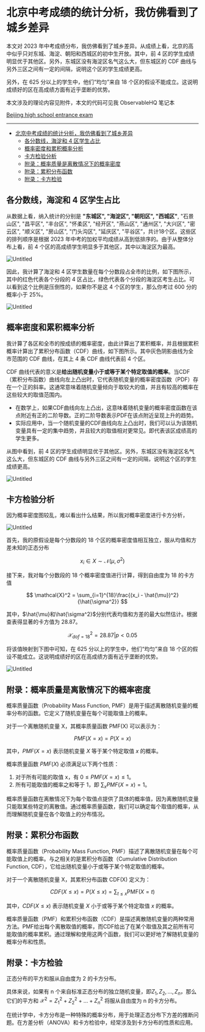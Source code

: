 # 北京中考成绩的统计分析，我仿佛看到了城乡差异

本文对 2023 年中考成绩分布，我仿佛看到了城乡差异。从成绩上看，北京的高中似乎只对东城、海淀、朝阳和西城区的初中生开放。其中，前 4 区的学生成绩明显优于其他区。另外，东城区没有海淀区名气这么大，但东城区的 CDF 曲线与另外三区之间有一定的间隔，说明这个区的学生成绩更高。

另外，在 625 分以上的学生中，他们“均匀”来自 18 个区的假设不能成立。这说明成绩好的区在高成绩方面有近乎垄断的优势。

本文涉及的理论内容见附件，本文的代码可见我 ObservableHQ 笔记本

[Beijing high school entrance exam](https://observablehq.com/@listenzcc/beijing-high-school-entrance-exam)

---
- [北京中考成绩的统计分析，我仿佛看到了城乡差异](#北京中考成绩的统计分析我仿佛看到了城乡差异)
  - [各分数线，海淀和 4 区学生占比](#各分数线海淀和-4-区学生占比)
  - [概率密度和累积概率分析](#概率密度和累积概率分析)
  - [卡方检验分析](#卡方检验分析)
  - [附录：概率质量是离散情况下的概率密度](#附录概率质量是离散情况下的概率密度)
  - [附录：累积分布函数](#附录累积分布函数)
  - [附录：卡方检验](#附录卡方检验)


## 各分数线，海淀和 4 区学生占比

从数据上看，纳入统计的分别是 **"东城区", "海淀区", "朝阳区", "西城区"**, "石景山区", "昌平区", "丰台区", "怀柔区", "经开区", "燕山区", "通州区", "大兴区", "密云区", "顺义区", "房山区", "门头沟区", "延庆区", "平谷区”，共计18个区。这些区的排列顺序是根据 2023 年中考的加权平均成绩从高到低排序的。由于从整体分布上看，前 4 个区的高成绩学生明显多于其他区，其中以海淀区为最高。

![Untitled](%E5%8C%97%E4%BA%AC%E4%B8%AD%E8%80%83%E6%88%90%E7%BB%A9%E7%9A%84%E7%BB%9F%E8%AE%A1%E5%88%86%E6%9E%90%EF%BC%8C%E6%88%91%E4%BB%BF%E4%BD%9B%E7%9C%8B%E5%88%B0%E4%BA%86%E5%9F%8E%E4%B9%A1%E5%B7%AE%E5%BC%82%2046cd467474f244c0ae0587ee63feaa8f/Untitled.png)

因此，我计算了海淀和 4 区学生数量在每个分数段占全市的比例，如下图所示，其中的红色代表各个分段的 4 区占比，绿色代表各个分段的海淀区考生占比。可以看到这个比例是压倒性的，如果你不是这 4 个区的学生，那么你考过 600 分的概率小于 25%。

![Untitled](%E5%8C%97%E4%BA%AC%E4%B8%AD%E8%80%83%E6%88%90%E7%BB%A9%E7%9A%84%E7%BB%9F%E8%AE%A1%E5%88%86%E6%9E%90%EF%BC%8C%E6%88%91%E4%BB%BF%E4%BD%9B%E7%9C%8B%E5%88%B0%E4%BA%86%E5%9F%8E%E4%B9%A1%E5%B7%AE%E5%BC%82%2046cd467474f244c0ae0587ee63feaa8f/Untitled%201.png)

## 概率密度和累积概率分析

我计算了各区和全市的按成绩的概率密度，由此计算出了累积概率，并且根据累积概率计算出了累积分布函数（CDF）曲线，如下图所示。其中灰色阴影曲线为全市范围的 CDF 曲线，在其上 4 条 CDF 曲线代表前 4 个区。

CDF 曲线代表的意义是**给出随机变量小于或等于某个特定取值的概率**。当CDF（累积分布函数）曲线向左上凸出时，它代表随机变量的概率密度函数（PDF）存在一个正的斜率。这通常意味着随机变量倾向于取较大的值，并且有较高的概率在这些较大的取值范围内。

- 在数学上，如果CDF曲线向左上凸出，这意味着随机变量的概率密度函数在该点附近有正的二阶导数。正的二阶导数表示PDF在该点附近呈现上升的趋势。
- 实际应用中，当一个随机变量的CDF曲线向左上凸出时，我们可以认为该随机变量具有一定的集中趋势，并且较大的取值相对更常见。即代表该区成绩高的学生更多。

从图中看到，前 4 区的学生成绩明显优于其他区。另外，东城区没有海淀区名气这么大，但东城区的 CDF 曲线与另外三区之间有一定的间隔，说明这个区的学生成绩更高。

![Untitled](%E5%8C%97%E4%BA%AC%E4%B8%AD%E8%80%83%E6%88%90%E7%BB%A9%E7%9A%84%E7%BB%9F%E8%AE%A1%E5%88%86%E6%9E%90%EF%BC%8C%E6%88%91%E4%BB%BF%E4%BD%9B%E7%9C%8B%E5%88%B0%E4%BA%86%E5%9F%8E%E4%B9%A1%E5%B7%AE%E5%BC%82%2046cd467474f244c0ae0587ee63feaa8f/Untitled%202.png)

## 卡方检验分析

因为概率密度图较乱，难以看出什么结果，所以我对概率密度进行卡方分析，

![Untitled](%E5%8C%97%E4%BA%AC%E4%B8%AD%E8%80%83%E6%88%90%E7%BB%A9%E7%9A%84%E7%BB%9F%E8%AE%A1%E5%88%86%E6%9E%90%EF%BC%8C%E6%88%91%E4%BB%BF%E4%BD%9B%E7%9C%8B%E5%88%B0%E4%BA%86%E5%9F%8E%E4%B9%A1%E5%B7%AE%E5%BC%82%2046cd467474f244c0ae0587ee63feaa8f/Untitled%203.png)

首先，我的原假设是每个分数段的 18 个区的概率密度值相互独立，服从均值和方差未知的正态分布

$$
x_i \in X \sim \mathcal{N}(\mu, \sigma^2)
$$

接下来，我对每个分数段的 18 个概率密度值进行计算，得到自由度为 18 的卡方值

$$
\mathcal{X}^2 = \sum_{i=1}^{18}\frac{(x_i - \hat{\mu})^2}{\hat{\sigma^2}}
$$

其中，$\hat{\mu}和\hat{\sigma^2}$分别代表均值和方差的最大似然估计。根据查表得显著的卡方值为 28.87。

$$
\mathcal{X}^2_{dof=18} = 28.87 | p\lt 0.05
$$

将该值映射到下图中可知，在 625 分以上的学生中，他们“均匀”来自 18 个区的假设不能成立。这说明成绩好的区在高成绩方面有近乎垄断的优势。

![Untitled](%E5%8C%97%E4%BA%AC%E4%B8%AD%E8%80%83%E6%88%90%E7%BB%A9%E7%9A%84%E7%BB%9F%E8%AE%A1%E5%88%86%E6%9E%90%EF%BC%8C%E6%88%91%E4%BB%BF%E4%BD%9B%E7%9C%8B%E5%88%B0%E4%BA%86%E5%9F%8E%E4%B9%A1%E5%B7%AE%E5%BC%82%2046cd467474f244c0ae0587ee63feaa8f/Untitled%204.png)

## 附录：概率质量是离散情况下的概率密度

概率质量函数（Probability Mass Function, PMF）是用于描述离散随机变量的概率分布的函数。它定义了随机变量在每个可能取值上的概率。

对于一个离散随机变量 X，其概率质量函数 PMF(X) 可以表示为：

$$
PMF(X = x) = P(X = x)
$$

其中，$PMF(X = x)$ 表示随机变量 $X$ 等于某个特定取值 $x$ 的概率。

概率质量函数 $PMF(X)$ 必须满足以下两个性质：

1. 对于所有可能的取值 x，有 $0 \le PMF(X = x) \le 1$。
2. 所有可能取值的概率之和等于 1，即 $\sum_xPMF(X = x) = 1$。

概率质量函数在离散情况下为每个取值点提供了具体的概率值，因为离散随机变量只能取某些特定的离散值。通过概率质量函数，我们可以确定每个取值的概率，从而理解随机变量在各个取值上的分布情况。

## 附录：累积分布函数

概率质量函数（Probability Mass Function, PMF）描述了离散随机变量在每个可能取值上的概率。与之相关的是累积分布函数（Cumulative Distribution Function, CDF），它给出随机变量小于或等于某个特定取值的概率。

对于一个离散随机变量 X，其累积分布函数 CDF(X) 定义为：

$$
CDF(X \leq x) = P(X \leq x) = \sum_{t \leq x} \text{PMF}(X = t) 
$$

其中，$CDF(X \le x)$ 表示随机变量 $X$ 小于或等于某个特定取值 $x$ 的概率。

概率质量函数（PMF）和累积分布函数（CDF）是描述离散随机变量的两种常用方法。PMF给出每个离散取值的概率，而CDF给出了在某个取值及其之前所有可能取值的概率累积。通过理解和使用这两个函数，我们可以更好地了解随机变量的概率分布和性质。

## 附录：卡方检验

正态分布的平方和服从自由度为 2 的卡方分布。

具体来说，如果有 n 个来自标准正态分布的独立随机变量，即$Z_1, Z_2, \dots, Z_n$，那么它们的平方和 $\mathcal{X}^2 = Z_1^2 + Z_2^2 +  \dots + Z_n^2$ 将服从自由度为 n 的卡方分布。

在统计学中，卡方分布是一种特殊的概率分布，用于处理正态分布下方差的推断问题。在方差分析（ANOVA）和卡方检验中，经常涉及到卡方分布的性质和应用。
